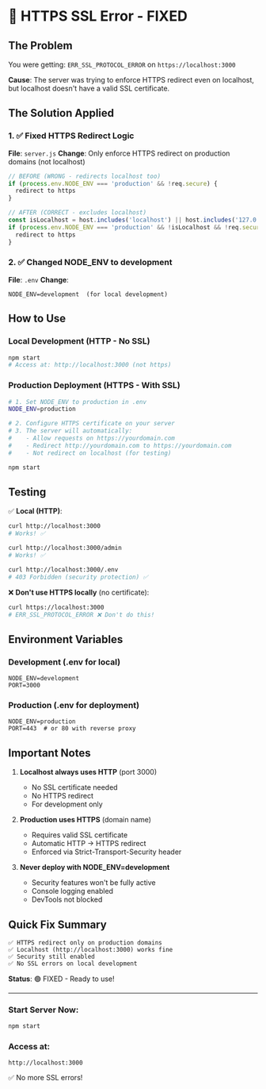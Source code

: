 # 🔧 HTTPS SSL Error - FIXED

## The Problem
You were getting: `ERR_SSL_PROTOCOL_ERROR` on `https://localhost:3000`

**Cause**: The server was trying to enforce HTTPS redirect even on localhost, but localhost doesn't have a valid SSL certificate.

## The Solution Applied

### 1. ✅ Fixed HTTPS Redirect Logic
**File**: `server.js`
**Change**: Only enforce HTTPS redirect on production domains (not localhost)

```javascript
// BEFORE (WRONG - redirects localhost too)
if (process.env.NODE_ENV === 'production' && !req.secure) {
  redirect to https
}

// AFTER (CORRECT - excludes localhost)
const isLocalhost = host.includes('localhost') || host.includes('127.0.0.1');
if (process.env.NODE_ENV === 'production' && !isLocalhost && !req.secure) {
  redirect to https
}
```

### 2. ✅ Changed NODE_ENV to development
**File**: `.env`
**Change**: 
```
NODE_ENV=development  (for local development)
```

## How to Use

### Local Development (HTTP - No SSL)
```bash
npm start
# Access at: http://localhost:3000 (not https)
```

### Production Deployment (HTTPS - With SSL)
```bash
# 1. Set NODE_ENV to production in .env
NODE_ENV=production

# 2. Configure HTTPS certificate on your server
# 3. The server will automatically:
#    - Allow requests on https://yourdomain.com
#    - Redirect http://yourdomain.com to https://yourdomain.com
#    - Not redirect on localhost (for testing)

npm start
```

## Testing

✅ **Local (HTTP)**:
```bash
curl http://localhost:3000
# Works! ✅

curl http://localhost:3000/admin
# Works! ✅

curl http://localhost:3000/.env
# 403 Forbidden (security protection) ✅
```

❌ **Don't use HTTPS locally** (no certificate):
```bash
curl https://localhost:3000
# ERR_SSL_PROTOCOL_ERROR ❌ Don't do this!
```

## Environment Variables

### Development (.env for local)
```
NODE_ENV=development
PORT=3000
```

### Production (.env for deployment)
```
NODE_ENV=production
PORT=443  # or 80 with reverse proxy
```

## Important Notes

1. **Localhost always uses HTTP** (port 3000)
   - No SSL certificate needed
   - No HTTPS redirect
   - For development only

2. **Production uses HTTPS** (domain name)
   - Requires valid SSL certificate
   - Automatic HTTP → HTTPS redirect
   - Enforced via Strict-Transport-Security header

3. **Never deploy with NODE_ENV=development**
   - Security features won't be fully active
   - Console logging enabled
   - DevTools not blocked

## Quick Fix Summary

```
✅ HTTPS redirect only on production domains
✅ Localhost (http://localhost:3000) works fine
✅ Security still enabled
✅ No SSL errors on local development
```

**Status**: 🟢 FIXED - Ready to use!

---

### Start Server Now:
```bash
npm start
```

### Access at:
```
http://localhost:3000
```

✅ No more SSL errors!
